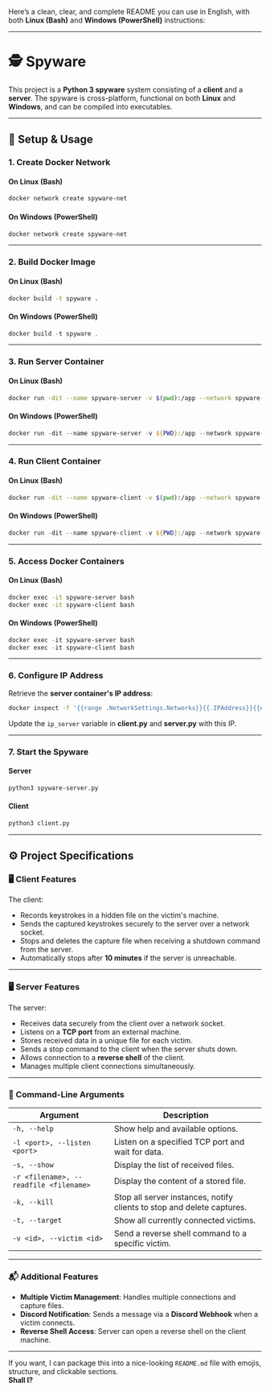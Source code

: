 Here’s a clean, clear, and complete README you can use in English, with both **Linux (Bash)** and **Windows (PowerShell)** instructions:

---

# 🕵️ Spyware

This project is a **Python 3 spyware** system consisting of a **client** and a **server**. The spyware is cross-platform, functional on both **Linux** and **Windows**, and can be compiled into executables.

---

## 🚀 Setup & Usage

### 1. Create Docker Network

#### On Linux (Bash)
```bash
docker network create spyware-net
```

#### On Windows (PowerShell)
```powershell
docker network create spyware-net
```

---

### 2. Build Docker Image

#### On Linux (Bash)
```bash
docker build -t spyware .
```

#### On Windows (PowerShell)
```powershell
docker build -t spyware .
```

---

### 3. Run Server Container

#### On Linux (Bash)
```bash
docker run -dit --name spyware-server -v $(pwd):/app --network spyware-net spyware
```

#### On Windows (PowerShell)
```powershell
docker run -dit --name spyware-server -v ${PWD}:/app --network spyware-net spyware
```

---

### 4. Run Client Container

#### On Linux (Bash)
```bash
docker run -dit --name spyware-client -v $(pwd):/app --network spyware-net spyware
```

#### On Windows (PowerShell)
```powershell
docker run -dit --name spyware-client -v ${PWD}:/app --network spyware-net spyware
```

---

### 5. Access Docker Containers

#### On Linux (Bash)
```bash
docker exec -it spyware-server bash
docker exec -it spyware-client bash
```

#### On Windows (PowerShell)
```powershell
docker exec -it spyware-server bash
docker exec -it spyware-client bash
```

---

### 6. Configure IP Address

Retrieve the **server container's IP address**:
```bash
docker inspect -f '{{range .NetworkSettings.Networks}}{{.IPAddress}}{{end}}' spyware-server
```
Update the `ip_server` variable in **client.py** and **server.py** with this IP.

---

### 7. Start the Spyware

#### Server
```bash
python3 spyware-server.py
```

#### Client
```bash
python3 client.py
```

---

## ⚙️ Project Specifications

### 🖥️ Client Features

The client:

- Records keystrokes in a hidden file on the victim's machine.
- Sends the captured keystrokes securely to the server over a network socket.
- Stops and deletes the capture file when receiving a shutdown command from the server.
- Automatically stops after **10 minutes** if the server is unreachable.

---

### 🖥️ Server Features

The server:

- Receives data securely from the client over a network socket.
- Listens on a **TCP port** from an external machine.
- Stores received data in a unique file for each victim.
- Sends a stop command to the client when the server shuts down.
- Allows connection to a **reverse shell** of the client.
- Manages multiple client connections simultaneously.

---

### 🧩 Command-Line Arguments

| Argument | Description |
|-------|-------|
| `-h, --help` | Show help and available options. |
| `-l <port>, --listen <port>` | Listen on a specified TCP port and wait for data. |
| `-s, --show` | Display the list of received files. |
| `-r <filename>, --readfile <filename>` | Display the content of a stored file. |
| `-k, --kill` | Stop all server instances, notify clients to stop and delete captures. |
| `-t, --target` | Show all currently connected victims. |
| `-v <id>, --victim <id>` | Send a reverse shell command to a specific victim. |

---

### 📬 Additional Features

- **Multiple Victim Management**: Handles multiple connections and capture files.
- **Discord Notification**: Sends a message via a **Discord Webhook** when a victim connects.
- **Reverse Shell Access**: Server can open a reverse shell on the client machine.

---

If you want, I can package this into a nice-looking `README.md` file with emojis, structure, and clickable sections.  
**Shall I?**
